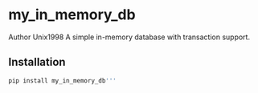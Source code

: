 # my_in_memory_db
Author Unix1998
A simple in-memory database with transaction support.


## Installation

```bash
pip install my_in_memory_db'''

